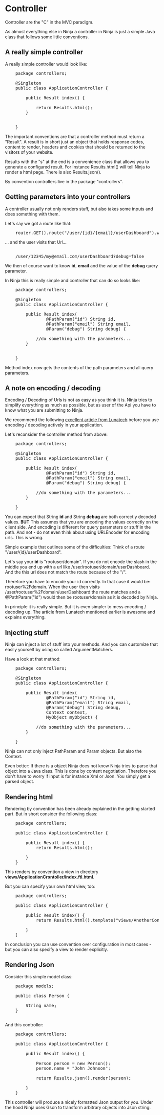 Controller
==========

Controller are the "C" in the MVC paradigm.

As almost everything else in Ninja a controller in Ninja is just a simple 
Java class that follows some little conventions.

A really simple controller
--------------------------

A really simple controller would look like:

<pre class="prettyprint">
	package controllers;

	@Singleton
	public class ApplicationController {
		
		public Result index() {
		
			return Results.html();
		}


	}
</pre>

The important conventions are that a controller method must return a "Result". A result
is in short just an object that holds response codes, content to render, headers and cookies
that should be returned to the visitors of your website.

Results with the "s" at the end is a convenience class that allows you to generate a configured result.
For instance Results.html() will tell Ninja to render a html page. There is also Results.json().

By convention controllers live in the package "controllers".


Getting parameters into your controllers
----------------------------------------

A controller usually not only renders stuff, but also takes some inputs and does something with them.

Let's say we got a route like that:
<pre class="prettyprint">
	router.GET().route("/user/{id}/{email}/userDashboard").with(ApplicationController.class, "userDashboard");
</pre>

... and the user visits that Url...

<pre class="prettyprint">  
	/user/12345/my@email.com/userDashboard?debug=false
</pre>

We then of course want to know **id**, **email** and the value of the **debug** query parameter.

In Ninja this is really simple and controller that can do so looks like:

<pre class="prettyprint">
	package controllers;

	@Singleton
	public class ApplicationController {
		
		public Result index(
				@PathParam("id") String id, 
				@PathParam("email") String email, 
				@Param("debug") String debug) {
				
			//do something with the parameters...
		}


	}
</pre>

Method index now gets the contents of the path parameters and all query parameters.


A note on encoding / decoding
-----------------------------

Encoding / Decoding of Urls is not as easy as you think it is. Ninja tries to simplify everything
as much as possible, but as user of the Api you have to know what you are submitting to Ninja.

We recommend the following [excellent article from Lunatech](http://www.lunatech-research.com/archives/2009/02/03/what-every-web-developer-must-know-about-url-encoding) 
before you use encoding / decoding actively in your application.

Let's reconsider the controller method from above:

<pre class="prettyprint">
	package controllers;

	@Singleton
	public class ApplicationController {
		
		public Result index(
				@PathParam("id") String id, 
				@PathParam("email") String email, 
				@Param("debug") String debug) {
				
			//do something with the parameters...
		}

	}
</pre>

You can expect that String **id** and String **debug** are both correctly decoded values. **BUT** This assumes that
you are encoding the values correctly on the client side. And encoding is different for
query parameters or stuff in the path. And not - do not even think about using URLEncoder for encoding urls. This
is wrong.

Simple example that outlines some of the difficulties:
Think of a route "/user/{id}/userDashboard".

Let's say your **id** is "rootuser/domain". If you do not encode the slash in the middle you end up with a
url like /user/rootuser/domain/userDashboard. And the this url does not match the route
because of the "/".

Therefore you have to encode your id correctly. In that case it would be: rootuser%2Fdomain.
When the user then visits /user/rootuser%2Fdomain/userDashboard the route matches and
a @PathParam("id") would then be rootuser/domain as it is decoded by Ninja.

In principle it is really simple. But it is even simpler to mess encoding / decoding up.
The article from Lunatech mentioned earlier is awesome and explains everything.

Injecting stuff
---------------

Ninja can inject a lot of stuff into your methods. And you can customize that easily yourself by using so
called ArgumentMatchers.

Have a look at that method:

<pre class="prettyprint">
    package controllers;

    @Singleton
    public class ApplicationController {
        
        public Result index(
                @PathParam("id") String id, 
                @PathParam("email") String email, 
                @Param("debug") String debug,
                Context context,
                MyObject myObject) {
                
            //do something with the parameters...
        }

    }
</pre>

Ninja can not only inject PathParam and Param objects. But also the Context.

Even better: If there is a object Ninja does not know Ninja tries to parse that object into
a Java class. This is done by content negotiation. Therefore you don't have to worry if
input is for instance Xml or Json. You simply get a parsed object.


Rendering html
--------------

Rendering by convention has been already explained in the getting started part. But in short consider the
following class:

<pre class="prettyprint">
    package controllers;

    public class ApplicationController {       
    
        public Result index() {
            return Results.html();
    
        }
    }
</pre>

This renders by convention a view in directory **views/ApplicationCrontoller/index.ftl.html**.

But you can specify your own html view, too:

<pre class="prettyprint">
    package controllers;

    public class ApplicationController {       
    
        public Result index() {
            return Results.html().template("views/AnotherController/anotherview.ftl.html");
    
        }
    }
</pre>

In conclusion you can use convention over configuration in most cases - but you can also specify
a view to render explicitly.


Rendering Json
--------------

Consider this simple model class:

<pre class="prettyprint">
    package models;

    public class Person {       
    
        String name;
    }
    
</pre>

And this controller:

<pre class="prettyprint">
    package controllers;

    public class ApplicationController {       
    
        public Result index() {
        
            Person person = new Person();
            person.name = "John Johnson";
        
            return Results.json().render(person);
    
        }
    }
</pre>

This controller will produce a nicely formatted Json output for you. Under the hood
Ninja uses Gson to transform arbitrary objects into Json string.



